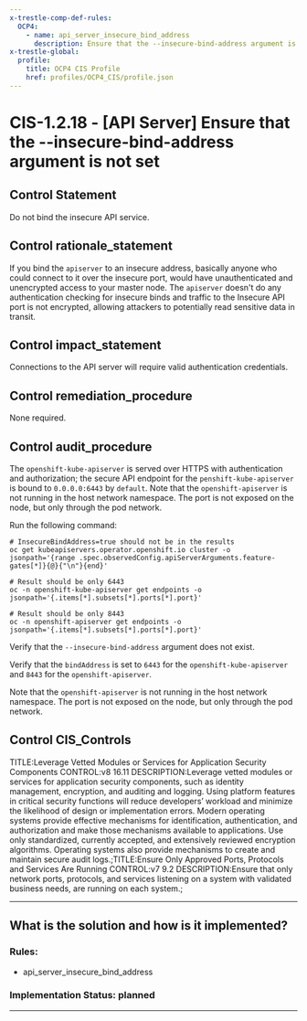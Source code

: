 ```yaml
---
x-trestle-comp-def-rules:
  OCP4:
    - name: api_server_insecure_bind_address
      description: Ensure that the --insecure-bind-address argument is not set
x-trestle-global:
  profile:
    title: OCP4 CIS Profile
    href: profiles/OCP4_CIS/profile.json
---
```


# CIS-1.2.18 - \[API Server\] Ensure that the --insecure-bind-address argument is not set

## Control Statement

Do not bind the insecure API service.

## Control rationale_statement

If you bind the `apiserver` to an insecure address, basically anyone who could connect to it over the insecure port, would have unauthenticated and unencrypted access to your master node. The `apiserver` doesn't do any authentication checking for insecure binds and traffic to the Insecure API port is not encrypted, allowing attackers to potentially read sensitive data in transit.

## Control impact_statement

Connections to the API server will require valid authentication credentials.

## Control remediation_procedure

None required.

## Control audit_procedure

The `openshift-kube-apiserver` is served over HTTPS with authentication and authorization; the secure API endpoint for the `penshift-kube-apiserver` is bound to `0.0.0.0:6443` by `default`. Note that the `openshift-apiserver` is not running in the host network namespace. The port is not exposed on the node, but only through the pod network.

Run the following command:

```
# InsecureBindAddress=true should not be in the results
oc get kubeapiservers.operator.openshift.io cluster -o jsonpath='{range .spec.observedConfig.apiServerArguments.feature-gates[*]}{@}{"\n"}{end}'

# Result should be only 6443
oc -n openshift-kube-apiserver get endpoints -o jsonpath='{.items[*].subsets[*].ports[*].port}'

# Result should be only 8443
oc -n openshift-apiserver get endpoints -o jsonpath='{.items[*].subsets[*].ports[*].port}'
```

Verify that the `--insecure-bind-address` argument does not exist.

Verify that the `bindAddress` is set to `6443` for the `openshift-kube-apiserver` and `8443` for the `openshift-apiserver`.

Note that the `openshift-apiserver` is not running in the host network namespace. The port is not exposed on the node, but only through the pod network.

## Control CIS_Controls

TITLE:Leverage Vetted Modules or Services for Application Security Components CONTROL:v8 16.11 DESCRIPTION:Leverage vetted modules or services for application security components, such as identity management, encryption, and auditing and logging. Using platform features in critical security functions will reduce developers’ workload and minimize the likelihood of design or implementation errors. Modern operating systems provide effective mechanisms for identification, authentication, and authorization and make those mechanisms available to applications. Use only standardized, currently accepted, and extensively reviewed encryption algorithms. Operating systems also provide mechanisms to create and maintain secure audit logs.;TITLE:Ensure Only Approved Ports, Protocols and Services Are Running CONTROL:v7 9.2 DESCRIPTION:Ensure that only network ports, protocols, and services listening on a system with validated business needs, are running on each system.;

______________________________________________________________________

## What is the solution and how is it implemented?

<!-- For implementation status enter one of: implemented, partial, planned, alternative, not-applicable -->

<!-- Note that the list of rules under ### Rules: is read-only and changes will not be captured after assembly to JSON -->

<!-- Add control implementation description here for control: CIS-1.2.18 -->

### Rules:

  - api_server_insecure_bind_address

### Implementation Status: planned

______________________________________________________________________
